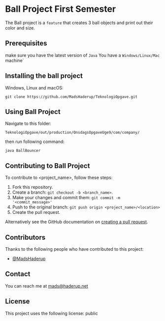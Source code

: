# Ball Project First Semester
The Ball project is a `feature` that creates 3 ball objects and print out their color and size.

## Prerequisites
make sure you have the latest version of `Java`
You have a `Windows/Linux/Mac` machine`

## Installing the ball project

Windows, Linux and macOS:
```
git clone https://github.com/MadsHaderup/TeknologiOpgave.git
```

## Using Ball Project

Navigate to this folder:
```
TeknologiOpgave/out/production/OnsdagsOpgaveUge9/com/company/
```

then run following command:
```
java BallBouncer
```

## Contributing to Ball Project
<!--- If your README is long or you have some specific process or steps you want contributors to follow, consider creating a separate CONTRIBUTING.md file--->
To contribute to <project_name>, follow these steps:

1. Fork this repository.
2. Create a branch: `git checkout -b <branch_name>`.
3. Make your changes and commit them: `git commit -m '<commit_message>'`
4. Push to the original branch: `git push origin <project_name>/<location>`
5. Create the pull request.

Alternatively see the GitHub documentation on [creating a pull request](https://help.github.com/en/github/collaborating-with-issues-and-pull-requests/creating-a-pull-request).

## Contributors

Thanks to the following people who have contributed to this project:

* [@MadsHaderup](https://github.com/MadsHaderup)

## Contact
You can reach me at mads@haderup.net

## License
This project uses the following license: public
